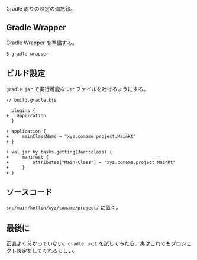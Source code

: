 Gradle 周りの設定の備忘録。

## Gradle Wrapper

Gradle Wrapper を準備する。

```
$ gradle wrapper
```

## ビルド設定

`gradle jar` で実行可能な Jar ファイルを吐けるようにする。

```
// build.gradle.kts

  plugins {
+   application
  }

+ application {
+     mainClassName = "xyz.comame.project.MainKt"
+ }

+ val jar by tasks.getting(Jar::class) {
+     manifest {
+         attributes["Main-Class"] = "xyz.comame.project.MainKt"
+     }
+ }
```

## ソースコード

`src/main/kotlin/xyz/comame/project/` に置く。

## 最後に

正直よく分かっていない。`gradle init` を試してみたら、実はこれでもプロジェクト設定をしてくれるらしい。
